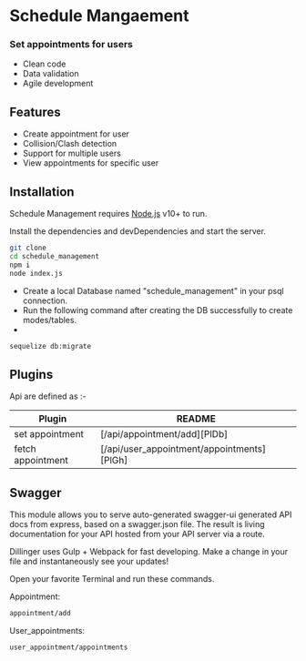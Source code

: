 # Schedule Mangaement
### Set appointments for users



- Clean code
- Data validation
- Agile development

## Features

- Create appointment for user
- Collision/Clash detection
- Support for multiple users
- View appointments for specific user

## Installation

Schedule Management requires [Node.js](https://nodejs.org/) v10+ to run.

Install the dependencies and devDependencies and start the server.

```sh
git clone
cd schedule_management
npm i
node index.js
```
- Create a local Database named "schedule_management" in your psql connection.
- Run the following command after creating the DB successfully to create modes/tables.
- 
```sh
sequelize db:migrate
```

## Plugins

Api are defined as :-

| Plugin | README |
| ------ | ------ |
| set appointment | [/api/appointment/add][PlDb] |
| fetch appointment | [/api/user_appointment/appointments][PlGh] |

## Swagger

This module allows you to serve auto-generated swagger-ui generated API docs from express, based on a swagger.json file. The result is living documentation for your API hosted from your API server via a route.

Dillinger uses Gulp + Webpack for fast developing.
Make a change in your file and instantaneously see your updates!

Open your favorite Terminal and run these commands.

Appointment:

```sh
appointment/add
```

User_appointments:

```sh
user_appointment/appointments
```
